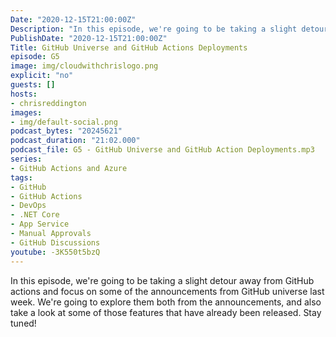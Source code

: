 ```yaml
---
Date: "2020-12-15T21:00:00Z"
Description: "In this episode, we're going to be taking a slight detour away from GitHub actions and focus on some of the announcements from GitHub universe last week. We're going to explore them both from the announcements, and also take a look at some of those features that have already been released. Stay tuned!"
PublishDate: "2020-12-15T21:00:00Z"
Title: GitHub Universe and GitHub Actions Deployments
episode: G5
image: img/cloudwithchrislogo.png
explicit: "no"
guests: []
hosts:
- chrisreddington
images:
- img/default-social.png
podcast_bytes: "20245621"
podcast_duration: "21:02.000"
podcast_file: G5 - GitHub Universe and GitHub Action Deployments.mp3
series:
- GitHub Actions and Azure
tags:
- GitHub
- GitHub Actions
- DevOps
- .NET Core
- App Service
- Manual Approvals
- GitHub Discussions
youtube: -3K550t5bzQ
---
```

In this episode, we're going to be taking a slight detour away from GitHub actions and focus on some of the announcements from GitHub universe last week. We're going to explore them both from the announcements, and also take a look at some of those features that have already been released. Stay tuned!